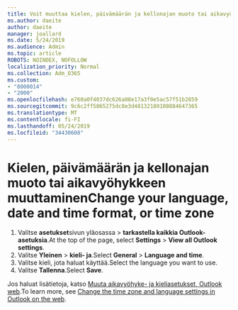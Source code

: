 ```yaml
---
title: Voit muuttaa kielen, päivämäärän ja kellonajan muoto tai aikavyöhykkeen Outlook Web
ms.author: daeite
author: daeite
manager: joallard
ms.date: 5/24/2019
ms.audience: Admin
ms.topic: article
ROBOTS: NOINDEX, NOFOLLOW
localization_priority: Normal
ms.collection: Adm_O365
ms.custom:
- "8000014"
- "2000"
ms.openlocfilehash: e760a0f4037dc626a08e17a3f0e5ac57f51b2859
ms.sourcegitcommit: 9c6c2ff5865275dc8e3d48132180108884647365
ms.translationtype: MT
ms.contentlocale: fi-FI
ms.lasthandoff: 05/24/2019
ms.locfileid: "34430608"
---
```

# <a name="change-your-language-date-and-time-format-or-time-zone"></a><span data-ttu-id="8eaad-102">Kielen, päivämäärän ja kellonajan muoto tai aikavyöhykkeen muuttaminen</span><span class="sxs-lookup"><span data-stu-id="8eaad-102">Change your language, date and time format, or time zone</span></span>

1. <span data-ttu-id="8eaad-103">Valitse **asetukset**sivun yläosassa > **tarkastella kaikkia Outlook-asetuksia**.</span><span class="sxs-lookup"><span data-stu-id="8eaad-103">At the top of the page, select **Settings** > **View all Outlook settings**.</span></span>
2. <span data-ttu-id="8eaad-104">Valitse **Yleinen** > **kieli- ja**.</span><span class="sxs-lookup"><span data-stu-id="8eaad-104">Select **General** > **Language and time**.</span></span>
3. <span data-ttu-id="8eaad-105">Valitse kieli, jota haluat käyttää.</span><span class="sxs-lookup"><span data-stu-id="8eaad-105">Select the language you want to use.</span></span>
4. <span data-ttu-id="8eaad-106">Valitse **Tallenna**.</span><span class="sxs-lookup"><span data-stu-id="8eaad-106">Select **Save**.</span></span>

<span data-ttu-id="8eaad-107">Jos haluat lisätietoja, katso [Muuta aikavyöhyke- ja kieliasetukset, Outlook web](https://support.office.com/article/65239869-12e7-4a9d-bca1-76b0ad7ce273).</span><span class="sxs-lookup"><span data-stu-id="8eaad-107">To learn more, see [Change the time zone and language settings in Outlook on the web](https://support.office.com/article/65239869-12e7-4a9d-bca1-76b0ad7ce273).</span></span>
